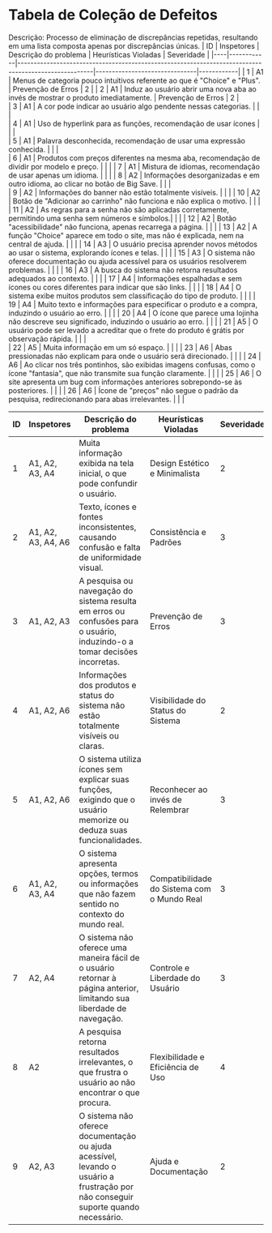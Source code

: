 # Tabela de Coleção de Defeitos

Descrição: Processo de eliminação de discrepâncias repetidas, resultando em uma lista composta apenas por discrepâncias únicas.
| ID | Inspetores |                      Descrição do problema                                                          |     Heurísticas Violadas      | Severidade |
|----|------------|-----------------------------------------------------------------------------------------------------|-------------------------------|------------|
|  1 |      A1    |  Menus de categoria pouco intuitivos referente ao que é "Choice" e "Plus".                          |        Prevenção de Erros     |      2     |
|  2 |      A1    |  Induz ao usuário abrir uma nova aba ao invés de mostrar o produto imediatamente.                   |       Prevenção de Erros      |      2     |    
|  3 |      A1    |  A cor pode indicar ao usuário algo pendente nessas categorias.                                     |                               |            |     
|  4 |      A1    |  Uso de hyperlink para as funções, recomendação de usar ícones        	                         |                               |            |    
|  5 |      A1    |  Palavra desconhecida, recomendação de usar uma expressão conhecida.                                |                               |            |     
|  6 |      A1    |  Produtos com preços diferentes na mesma aba, recomendação de dividir por modelo e preço.           |                               |            |
|  7 |      A1    |  Mistura de idiomas, recomendação de usar apenas um idioma.                                         |                               |            |
|  8 |      A2    |  Informações desorganizadas e em outro idioma, ao clicar no botão de Big Save.                      |                               |            |     
|  9 |      A2    |  Informações do banner não estão totalmente visíveis.                                               |                               |            | 
| 10 |      A2    |  Botão de "Adicionar ao carrinho" não funciona e não explica o motivo.                              |                               |            |
| 11 |      A2    |  As regras para a senha não são aplicadas corretamente, permitindo uma senha sem números e símbolos.|                               |            |
| 12 |      A2    |  Botão "acessibilidade" não funciona, apenas recarrega a página.                                    |                               |            |
| 13 |      A2    |  A função "Choice" aparece em todo o site, mas não é explicada, nem na central de ajuda.            |                               |            |
| 14 |      A3    |  O usuário precisa aprender novos métodos ao usar o sistema, explorando ícones e telas.             |                               |            |
| 15 |      A3    |  O sistema não oferece documentação ou ajuda acessível para os usuários resolverem problemas.       |                               |            |
| 16 |      A3    |  A busca do sistema não retorna resultados adequados ao contexto.                                   |                               |            |
| 17 |      A4    |  Informações espalhadas e sem ícones ou cores diferentes para indicar que são links.                |                               |            |
| 18 |      A4    |  O sistema exibe muitos produtos sem classificação do tipo de produto.                              |                               |            |
| 19 |      A4    |  Muito texto e informações para especificar o produto e a compra, induzindo o usuário ao erro.      |                               |            |
| 20 |      A4    |  O ícone que parece uma lojinha não descreve seu significado, induzindo o usuário ao erro.          |                               |            |
| 21 |      A5    |  O usuário pode ser levado a acreditar que o frete do produto é grátis por observação rápida.       |                               |            |     
| 22 |      A5    |  Muita informação em um só espaço.                                                                  |                               |            |
| 23 |      A6    |  Abas pressionadas não explicam para onde o usuário será direcionado.                               |                               |            |
| 24 |      A6    |  Ao clicar nos três pontinhos, são exibidas imagens confusas, como o ícone "fantasia", que não transmite sua função claramente. |                               |            |
| 25 |      A6    |  O site apresenta um bug com informações anteriores sobrepondo-se às posteriores.                   |                               |            |
| 26 |      A6    |  Ícone de "preços" não segue o padrão da pesquisa, redirecionando para abas irrelevantes.           |                               |            |


| ID | Inspetores | Descrição do problema |          Heurísticas Violadas                    | Severidade |
|----|----------------|-----------------------|--------------------------------------------------|------------|
|  1 | A1, A2, A3, A4 |            Muita informação exibida na tela inicial, o que pode confundir o usuário.           |       Design Estético e Minimalista              |      2      |
|  2 |       A1, A2, A3, A4, A6     |           Texto, ícones e fontes inconsistentes, causando confusão e falta de uniformidade visual.            |       Consistência e Padrões                     |      3      |    
|  3 |      A1, A2, A3      |            A pesquisa ou navegação do sistema resulta em erros ou confusões para o usuário, induzindo-o a tomar decisões incorretas.           |       Prevenção de Erros                         |     3       |       
|  4 |      A1, A2, A6      |          	Informações dos produtos e status do sistema não estão totalmente visíveis ou claras.             |       Visibilidade do Status do Sistema          |     2       |    
|  5 |      A1, A2, A6      |         O sistema utiliza ícones sem explicar suas funções, exigindo que o usuário memorize ou deduza suas funcionalidades.              |       Reconhecer ao invés de Relembrar           |      3      |      
|  6 |         	A1, A2, A3, A4   |         O sistema apresenta opções, termos ou informações que não fazem sentido no contexto do mundo real.              |       Compatibilidade do Sistema com o Mundo Real|     3       |      
|  7 |        A2, A4    |         	O sistema não oferece uma maneira fácil de o usuário retornar à página anterior, limitando sua liberdade de navegação.              |       Controle e Liberdade do Usuário            |      3      |      
|  8 |      A2      |              A pesquisa retorna resultados irrelevantes, o que frustra o usuário ao não encontrar o que procura.         |       Flexibilidade e Eficiência de Uso          |      4      |      
|  9 |        A2, A3    |            O sistema não oferece documentação ou ajuda acessível, levando o usuário a frustração por não conseguir suporte quando necessário.           |      Ajuda e Documentação                        |      2      |      

     

